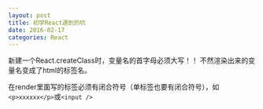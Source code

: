 ```yaml
---
layout: post
title: 初学React遇到的坑
date: 2016-02-17
categories: React
---
```


新建一个React.createClass时，变量名的首字母必须大写！！ 不然渲染出来的变量名变成了html的标签名。

在render里面写的标签必须有闭合符号（单标签也要有闭合符号），如`<p>xxxxxx</p>`或`<input />` 